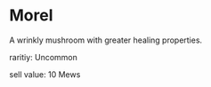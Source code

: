 # Morel

A wrinkly mushroom with greater healing properties.

raritiy: Uncommon

sell value: 10 Mews